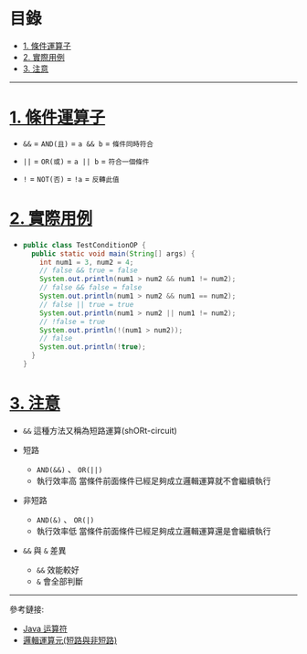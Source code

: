 <h1 id="top">目錄</h1>

- [1. 條件運算子](#s1)
- [2. 實際用例](#s2)
- [3. 注意](#s3)

---

# <a id="s1" class="md-title" href="#top">1. 條件運算子</a>

- `&&` = `AND(且)` = `a && b` = `條件同時符合`

- `||` = `OR(或)` = `a || b` = `符合一個條件`

- `!` = `NOT(否)` = `!a` = `反轉此值`

# <a id="s2" class="md-title" href="#top">2. 實際用例</a>

- ```java
  public class TestConditionOP {
    public static void main(String[] args) {
      int num1 = 3, num2 = 4;
      // false && true = false
      System.out.println(num1 > num2 && num1 != num2);
      // false && false = false
      System.out.println(num1 > num2 && num1 == num2);
      // false || true = true
      System.out.println(num1 > num2 || num1 != num2);
      // !false = true
      System.out.println(!(num1 > num2));
      // false
      System.out.println(!true);
    }
  }
  ```

# <a id="s3" class="md-title" href="#top">3. 注意</a>

- `&&` 這種方法又稱為短路運算(shORt-circuit)

- 短路

  - `AND(&&)` 、 `OR(||)`
  - 執行效率高 當條件前面條件已經足夠成立邏輯運算就不會繼續執行

- 非短路

  - `AND(&)` 、 `OR(|)`
  - 執行效率低 當條件前面條件已經足夠成立邏輯運算還是會繼續執行

- `&&` 與 `&` 差異

  - `&&` 效能較好
  - `&` 會全部判斷

---

參考鏈接:

- [Java 运算符](https://blog.csdn.net/lishiyuzuji/article/details/8116516)
- [邏輯運算元(短路與非短路)](https://chuangmaster.pixnet.net/blog/post/24117067)
